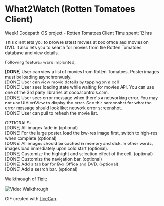What2Watch (Rotten Tomatoes Client) <br>
===========================

Week1 Codepath iOS project - Rotten Tomatoes Client
Time spent: 12 hrs

This client lets you to browse latest movies at box office and movies on DVD. It also lets you to search for movies from the Rotten Tomatoes database and view details.

Following features were implented;

<b>[DONE]</b> User can view a list of movies from Rotten Tomatoes. Poster images must be loading asynchronously. <br>
[DONE] User can view movie details by tapping on a cell <br>
[DONE] User sees loading state while waiting for movies API. You can use one of the 3rd party libraries at cocoacontrols.com. <br>
[DONE] User sees error message when there's a networking error. You may not use UIAlertView to display the error. See this screenshot for what the error message should look like: network error screenshot. <br>
[DONE] User can pull to refresh the movie list. <br>

OPTIONALS: <br>
[DONE] All images fade in (optional) <br>
[DONE] For the large poster, load the low-res image first, switch to high-res when complete (optional) <br>
[DONE] All images should be cached in memory and disk. In other words, images load immediately upon cold start (optional). <br>
[DONE] Customize the highlight and selection effect of the cell. (optional) <br>
[DONE] Customize the navigation bar. (optional) <br>
[DONE] Add a tab bar for Box Office and DVD. (optional) <br>
[DONE] Add a search bar. (optional) <br>

Walkthrough of Tipit: <br> <br>
![Video Walkthrough](what2watch.gif)

GIF created with [LiceCap](http://www.cockos.com/licecap/).
